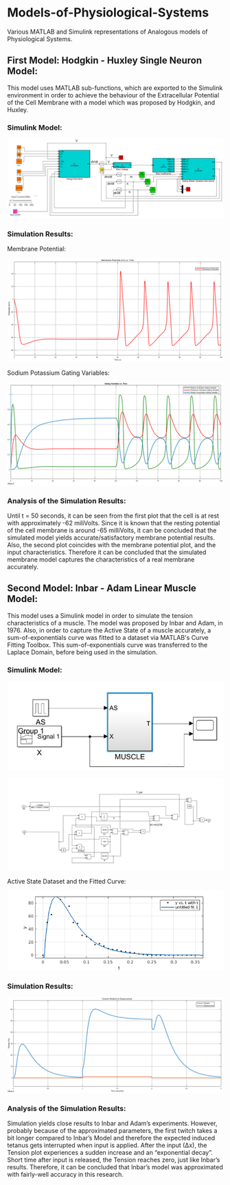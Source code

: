 # Models-of-Physiological-Systems
Various MATLAB and Simulink representations of Analogous models of Physiological Systems.

## First Model: Hodgkin - Huxley Single Neuron Model:

This model uses MATLAB sub-functions, which are exported to the Simulink environment in order to achieve the behaviour of the Extracellular Potential of the Cell Membrane with a model which was proposed by Hodgkin, and Huxley.

### Simulink Model:

![Model Diagram](https://github.com/kucar17/Models-of-Physiological-Systems/blob/main/Hodgkin-Huxley%20Single%20Neuron%20Model/Model.png?raw=true)

### Simulation Results:

Membrane Potential:

![Membrane Potential](https://github.com/kucar17/Models-of-Physiological-Systems/blob/main/Hodgkin-Huxley%20Single%20Neuron%20Model/35_18_Potential_without_Noise.png)

Sodium Potassium Gating Variables:

![Membrane Potential](https://github.com/kucar17/Models-of-Physiological-Systems/blob/main/Hodgkin-Huxley%20Single%20Neuron%20Model/Gating_Variables.png)

### Analysis of the Simulation Results:

Until t = 50 seconds, it can be seen from the first plot that the cell is at rest with approximately -62 miliVolts. Since it is known that the resting potential of the cell membrane is around -65 milliVolts, it can be concluded that the simulated model yields accurate/satisfactory membrane potential results. Also, the second plot coincides with the membrane potential plot, and the input characteristics. Therefore it can be concluded that the simulated membrane model captures the characteristics of a real membrane accurately.

## Second Model: Inbar - Adam Linear Muscle Model:

This model uses a Simulink model in order to simulate the tension characteristics of a muscle. The model was proposed by Inbar and Adam, in 1976. Also, in order to capture the Active State of a muscle accurately, a sum-of-exponentials curve was fitted to a dataset via MATLAB's Curve Fitting Toolbox. This sum-of-exponentials curve was transferred to the Laplace Domain, before being used in the simulation. 

### Simulink Model:

![Model Diagram](https://github.com/kucar17/Models-of-Physiological-Systems/blob/main/Inbar%20-%20Adam%20Muscle%20Model/simu_muscle.png)

![Sub-system](https://github.com/kucar17/Models-of-Physiological-Systems/blob/main/Inbar%20-%20Adam%20Muscle%20Model/simu_muscle_sub.png)

Active State Dataset and the Fitted Curve:

![Curve](https://github.com/kucar17/Models-of-Physiological-Systems/blob/main/Inbar%20-%20Adam%20Muscle%20Model/fitted.png)

### Simulation Results:

![Results](https://github.com/kucar17/Models-of-Physiological-Systems/blob/main/Inbar%20-%20Adam%20Muscle%20Model/result.png)

### Analysis of the Simulation Results:

Simulation yields close results to Inbar and Adam’s experiments. However, probably because of the approximated parameters, the first twitch takes a bit longer compared to Inbar’s Model and therefore the expected induced tetanus gets interrupted when input is applied. After the input (∆x), the Tension plot experiences a sudden increase and an “exponential decay”. Short time after input is released, the Tension reaches zero, just like Inbar’s results. Therefore, it can be concluded that Inbar’s model was approximated with fairly-well accuracy in this research.
